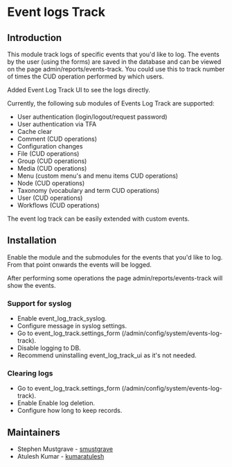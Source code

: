# Event logs Track

## Introduction
This module track logs of specific events that you'd like to log. The events  by
the user (using the forms) are saved in the database and can be viewed on the
page admin/reports/events-track. You could use this to track number of times the
CUD operation performed by which users.

Added Event Log Track UI to see the logs directly.

Currently, the following sub modules of Events Log Track are supported:
- User authentication (login/logout/request password)
- User authentication via TFA
- Cache clear
- Comment (CUD operations)
- Configuration changes
- File (CUD operations)
- Group (CUD operations)
- Media (CUD operations)
- Menu (custom menu's and menu items CUD operations)
- Node (CUD operations)
- Taxonomy (vocabulary and term CUD operations)
- User (CUD operations)
- Workflows (CUD operations)

The event log track can be easily extended with custom events.

## Installation
Enable the module and the submodules for the events that you'd like to log.
From that point onwards the events will be logged.

After performing some operations the page admin/reports/events-track will show
the events.

### Support for syslog
- Enable event_log_track_syslog.
- Configure message in syslog settings.
- Go to event_log_track.settings_form (/admin/config/system/events-log-track).
- Disable logging to DB.
- Recommend uninstalling event_log_track_ui as it's not needed.

### Clearing logs
- Go to event_log_track.settings_form (/admin/config/system/events-log-track).
- Enable Enable log deletion.
- Configure how long to keep records.

## Maintainers
- Stephen Mustgrave - [smustgrave](https://www.drupal.org/u/smustgrave)
- Atulesh Kumar - [kumaratulesh](https://www.drupal.org/u/kumaratulesh)
